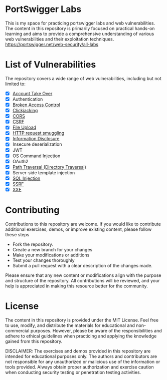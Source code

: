 # PortSwigger Labs
This is my space for practicing portswigger labs and web vulnerabilities. The content in this repository is primarily focused on practical hands-on learning and aims to provide a comprehensive understanding of various web vulnerabilities and their exploitation techniques. https://portswigger.net/web-security/all-labs

# List of Vulnerabilities
The repository covers a wide range of web vulnerabilities, including but not limited to:
- [x] [Account Take Over](https://github.com/aboelkassem/portswigger-labs/tree/main/Account%20Take%20Over)
- [x] Authentication
- [x] [Broken Access Control](https://github.com/aboelkassem/portswigger-labs/tree/main/Broken%20Access%20Control)
- [x] [Clickjacking](https://github.com/aboelkassem/portswigger-labs/tree/main/Clickjacking)
- [x] [CORS](https://github.com/aboelkassem/portswigger-labs/tree/main/CORS)
- [x] [CSRF](https://github.com/aboelkassem/portswigger-labs/tree/main/CSRF)
- [x] [File Upload](https://github.com/aboelkassem/portswigger-labs/tree/main/File%20Upload)
- [x] [HTTP request smuggling](https://github.com/aboelkassem/portswigger-labs/tree/main/HTTP%20request%20smuggling)
- [x] [Information Disclosure](https://github.com/aboelkassem/portswigger-labs/tree/main/Information%20Disclosure)
- [x] Insecure deserialization
- [x] JWT
- [x] OS Command Injection
- [x] OAuth2
- [x] [Path Traversal (Directory Traversal)](https://github.com/aboelkassem/portswigger-labs/tree/main/Path%20Traversal%20(Directory%20Traversal))
- [x] Server-side template injection
- [x] [SQL Injection](https://github.com/aboelkassem/portswigger-labs/tree/main/SQL%20Injection)
- [x] [SSRF](https://github.com/aboelkassem/portswigger-labs/tree/main/SSRF)
- [x] [XXE](https://github.com/aboelkassem/portswigger-labs/tree/main/XXE)

# Contributing

Contributions to this repository are welcome. If you would like to contribute additional exercises, demos, or improve existing content, please follow these steps
- Fork the repository.
- Create a new branch for your changes
- Make your modifications or additions
- Test your changes thoroughly
- Submit a pull request with a clear description of the changes made.

Please ensure that any new content or modifications align with the purpose and structure of the repository. All contributions will be reviewed, and your help is appreciated in making this resource better for the community.
# License

The content in this repository is provided under the MIT License. Feel free to use, modify, and distribute the materials for educational and non-commercial purposes. However, please be aware of the responsibilities and adhere to ethical guidelines when practicing and applying the knowledge gained from this repository.

DISCLAIMER: The exercises and demos provided in this repository are intended for educational purposes only. The authors and contributors are not responsible for any unauthorized or malicious use of the information or tools provided. Always obtain proper authorization and exercise caution when conducting security testing or penetration testing activities.


